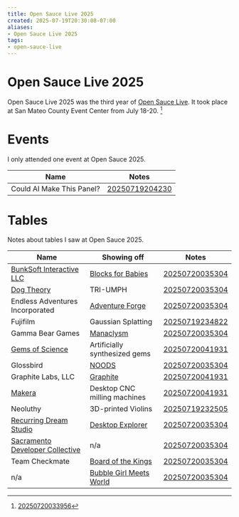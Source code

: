 ```yaml
---
title: Open Sauce Live 2025
created: 2025-07-19T20:30:08-07:00
aliases:
- Open Sauce Live 2025
tags:
- open-sauce-live
---
```


# Open Sauce Live 2025

Open Sauce Live 2025 was the third year of [Open Sauce Live](open-sauce-live.md). It took place at San Mateo County Event Center from July 18-20. [^1]

# Events

I only attended one event at Open Sauce 2025.

| Name | Notes |
|---|---|
| Could AI Make This Panel? | [20250719204230](../entries/20250719204230.md) |

# Tables

Notes about tables I saw at Open Sauce 2025.

| Name | Showing off | Notes |
|---|---|---|
| [BunkSoft Interactive LLC](http://bunksoft.games/) | [Blocks for Babies](https://store.steampowered.com/app/2776770/Blocks_for_Babies/) | [20250720035304](../entries/20250720035304.md) |
| [Dog Theory](https://www.dogtheorygames.com/) | TRI-UMPH | [20250720035304](../entries/20250720035304.md) |
| Endless Adventures Incorporated | [Adventure Forge](https://adventureforge.games/) | [20250720035304](../entries/20250720035304.md) |
| Fujifilm | Gaussian Splatting | [20250719234822](../entries/20250719234822.md) |
| Gamma Bear Games | [Manaclysm](https://store.steampowered.com/app/1932520/Manaclysm/) | [20250720035304](../entries/20250720035304.md) |
| [Gems of Science](https://gemsofscience.com) | Artificially synthesized gems | [20250720041931](../entries/20250720041931.md) |
| Glossbird | [NOODS](https://store.steampowered.com/app/3388690/NOODS/) | [20250720035304](../entries/20250720035304.md) |
| Graphite Labs, LLC | [Graphite](https://graphite.rs) | [20250720041931](../entries/20250720041931.md) |
| [Makera](https://www.makera.com) | Desktop CNC milling machines | [20250720041931](../entries/20250720041931.md) |
| Neoluthy | 3D-printed Violins | [20250719232505](../entries/20250719232505.md) |
| [Recurring Dream Studio](https://recurringdream.studio/) | [Desktop Explorer](https://desktopexplorergame.com) | [20250720035304](../entries/20250720035304.md) |
| [Sacramento Developer Collective](https://sacdevcollective.org) | n/a | [20250720035304](../entries/20250720035304.md) |
| Team Checkmate | [Board of the Kings](https://boardofthekings.com) | [20250720035304](../entries/20250720035304.md) |
| n/a | [Bubble Girl Meets World](https://mrciac.itch.io/bubble-girl-meets-world) | [20250720035304](../entries/20250720035304.md) |

[^1]: [20250720033956](../entries/20250720033956.md)
